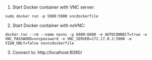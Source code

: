 
1. Start Docker container with VNC server:
```
sudo docker run -p 5900:5900 vncdockerfile
```

2. Start Docker container with noVNC:
```
docker run --rm --name novnc -p 6080:6080 -e AUTOCONNECT=true -e VNC_PASSWORD=vncpassword -e VNC_SERVER=172.17.0.2:5900 -e VIEW_ONLY=false novncdockerfile
```

3. Connect to: http://localhost:6080/


